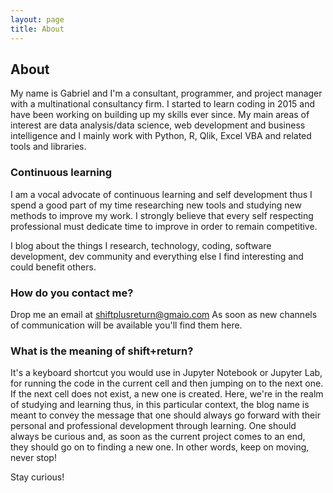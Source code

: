 ```yaml
---
layout: page
title: About 
---
```

## About

My name is Gabriel and I'm a consultant, programmer, and project manager with a multinational consultancy firm. I started to learn coding in 2015 and have been working on building up my skills ever since. My main areas of interest are data analysis/data science, web development and business intelligence and I mainly work with Python, R, Qlik, Excel VBA and related tools and libraries.   

### Continuous learning
I am a vocal advocate of continuous learning and self development thus I spend a good part of my time researching new tools and studying new methods to improve my work. I strongly believe that every self respecting professional must dedicate time to improve in order to remain competitive.      

I blog about the things I research, technology, coding, software development, dev community and everything else I find interesting and could benefit others.

### How do you contact me?
Drop me an email at shiftplusreturn@gmaio.com
As soon as new channels of communication will be available you'll find them here.

### What is the meaning of shift+return?
It's a keyboard shortcut you would use in Jupyter Notebook or Jupyter Lab, for running the code in the current cell and then jumping on to the next one. If the next cell does not exist, a new one is created. Here, we're in the realm of studying and learning thus, in this particular context, the blog name is meant to convey the message that one should always go forward with their personal and professional development through learning. One should always be curious and, as soon as the current project comes to an end, they should go on to finding a new one. In other words, keep on moving, never stop!  

Stay curious!
